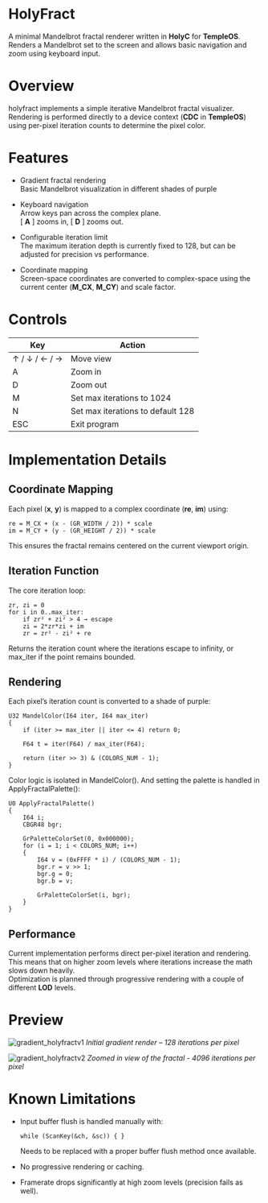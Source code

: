 # HolyFract

A minimal Mandelbrot fractal renderer written in **HolyC** for **TempleOS**.  
Renders a Mandelbrot set to the screen and allows basic navigation and zoom using keyboard input.

# Overview

holyfract implements a simple iterative Mandelbrot fractal visualizer.  
Rendering is performed directly to a device context (**CDC** in **TempleOS**) using per-pixel iteration counts to determine the pixel color.

# Features

- Gradient fractal rendering  
  Basic Mandelbrot visualization in different shades of purple

- Keyboard navigation  
  Arrow keys pan across the complex plane.  
  [ **A** ] zooms in, [ **D** ] zooms out.

- Configurable iteration limit  
  The maximum iteration depth is currently fixed to 128, but can be adjusted for precision vs performance.

- Coordinate mapping  
  Screen-space coordinates are converted to complex-space using the current center (**M_CX**, **M_CY**) and scale factor.

# Controls

| Key           | Action                            |
| ------------- | --------------------------------- |
| ↑ / ↓ / ← / → | Move view                         |
| A             | Zoom in                           |
| D             | Zoom out                          |
| M             | Set max iterations to 1024        |
| N             | Set max iterations to default 128 |
| ESC           | Exit program                      |

# Implementation Details

## Coordinate Mapping

Each pixel (**x**, **y**) is mapped to a complex coordinate (**re**, **im**) using:

    re = M_CX + (x - (GR_WIDTH / 2)) * scale
    im = M_CY + (y - (GR_HEIGHT / 2)) * scale

This ensures the fractal remains centered on the current viewport origin.

## Iteration Function

The core iteration loop:

    zr, zi = 0
    for i in 0..max_iter:
        if zr² + zi² > 4 → escape
        zi = 2*zr*zi + im
        zr = zr² - zi² + re

Returns the iteration count where the iterations escape to infinity, or max_iter if the point remains bounded.

## Rendering

Each pixel’s iteration count is converted to a shade of purple:

```
U32 MandelColor(I64 iter, I64 max_iter)
{
    if (iter >= max_iter || iter <= 4) return 0;

    F64 t = iter(F64) / max_iter(F64);

    return (iter >> 3) & (COLORS_NUM - 1);
}
```

Color logic is isolated in MandelColor(). And setting the palette is handled in ApplyFractalPalette():

```
U0 ApplyFractalPalette()
{
    I64 i;
    CBGR48 bgr;

    GrPaletteColorSet(0, 0x000000);
    for (i = 1; i < COLORS_NUM; i++)
    {
        I64 v = (0xFFFF * i) / (COLORS_NUM - 1);
        bgr.r = v >> 1;
        bgr.g = 0;
        bgr.b = v;

        GrPaletteColorSet(i, bgr);
    }
}
```

## Performance

Current implementation performs direct per-pixel iteration and rendering. This means that on higher zoom levels where iterations increase the math slows down heavily.  
Optimization is planned through progressive rendering with a couple of different **LOD** levels.

# Preview

![gradient_holyfractv1](https://github.com/user-attachments/assets/8d68ebe8-e137-4848-8d44-d65007c62d6e)
_Initial gradient render – 128 iterations per pixel_

![gradient_holyfractv2](https://github.com/user-attachments/assets/73c66076-7cc2-4e77-82d0-0dafd6b8ff96)
_Zoomed in view of the fractal - 4096 iterations per pixel_

# Known Limitations

- Input buffer flush is handled manually with:

      while (ScanKey(&ch, &sc)) { }

  Needs to be replaced with a proper buffer flush method once available.

- No progressive rendering or caching.
- Framerate drops significantly at high zoom levels (precision fails as well).

